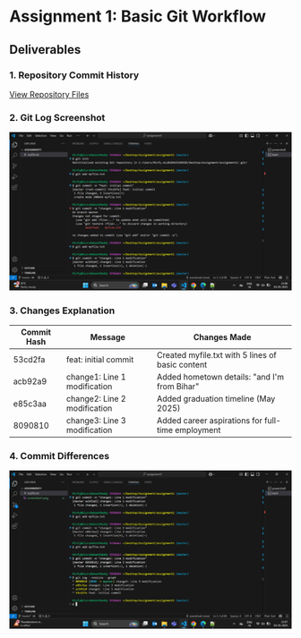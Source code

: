 # Assignment 1: Basic Git Workflow

## Deliverables

### 1. Repository Commit History
[View Repository Files](./)

### 2. Git Log Screenshot
![Commit History](screenshot1.png)

### 3. Changes Explanation

| Commit Hash | Message                      | Changes Made                                      |
|-------------|------------------------------|--------------------------------------------------|
| 53cd2fa     | feat: initial commit         | Created myfile.txt with 5 lines of basic content |
| acb92a9     | change1: Line 1 modification | Added hometown details: "and I'm from Bihar"     |
| e85c3aa     | change2: Line 2 modification | Added graduation timeline (May 2025)             |
| 8090810     | change3: Line 3 modification | Added career aspirations for full-time employment |

### 4. Commit Differences
![Diff Examples](screenshot2.png)